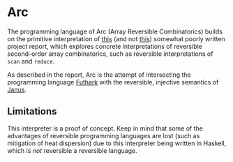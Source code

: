 # Arc

The programming language of Arc (Array Reversible Combinatorics) builds on the primitive interpretation of [this](https://github.com/Victoriast8/arc/blob/main/report.pdf) (and not [this](https://en.wikipedia.org/wiki/Arc_(programming_language))) somewhat poorly written project report, which explores concrete interpretations of reversible second-order array combinatorics, such as reversible interpretations of `scan` and `reduce`.

As described in the report, Arc is the attempt of intersecting the programming language [Futhark](https://futhark-lang.org/) with the reversible, injective semantics of [Janus](https://topps.diku.dk/pirc/?id=janus).

## Limitations

This interpreter is a proof of concept. Keep in mind that some of the advantages of reversible programming languages are lost (such as mitigation of heat dispersion) due to this interpreter being written in Haskell, which is *not* reversible a reversible language.
